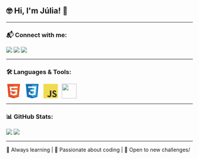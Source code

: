 ## 🤓 Hi, I'm Júlia! 🚀

 
---
 
### 📬 Connect with me:
<div align="left">
<a href="https://instagram.com/" target="_blank"><img src="https://img.shields.io/badge/-Instagram-%23E4405F?style=for-the-badge&logo=instagram&logoColor=white" target="_blank"></a>
<a href="mailto:juliagasantos90@gmail.com"><img src="https://img.shields.io/badge/-Gmail-%23333?style=for-the-badge&logo=gmail&logoColor=white" target="_blank"></a>
<a href="https://www.linkedin.com/in/juliagasantos" target="_blank"><img src="https://img.shields.io/badge/-LinkedIn-%230077B5?style=for-the-badge&logo=linkedin&logoColor=white" target="_blank"></a>
</div>
 
---
 
### 🛠 Languages & Tools:
<div style="display: flex; flex-wrap: wrap; gap: 10px;">
<img src="https://raw.githubusercontent.com/devicons/devicon/master/icons/html5/html5-original.svg" height="40" width="40" />
<img src="https://raw.githubusercontent.com/devicons/devicon/master/icons/css3/css3-original.svg" height="40" width="40" />
<img src="https://raw.githubusercontent.com/devicons/devicon/master/icons/javascript/javascript-original.svg" height="40" width="40" />
<img src="https://cdn.jsdelivr.net/gh/devicons/devicon/icons/bootstrap/bootstrap-original.svg" height="40" width="40" />
</div>
 
---
 
### 📊 GitHub Stats:
<div align="left">
<img height="180em" src="https://github-readme-stats.vercel.app/api?username=juliagasantos&show_icons=true&theme=tokyonight&include_all_commits=true&count_private=true"/>
<img height="180em" src="https://github-readme-stats.vercel.app/api/top-langs/?username=juliagasantos&layout=compact&langs_count=7&theme=tokyonight"/>
</div>
 
---
 
🔹 Always learning | 🔹 Passionate about coding | 🔹 Open to new challenges/
